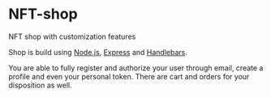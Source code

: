 # NFT-shop
NFT shop with customization features

Shop is build using [Node.js](https://nodejs.org/uk/), [Express](https://expressjs.com/ru/) and [Handlebars](https://handlebarsjs.com/).

You are able to fully register and authorize your user through email, create a profile and even your personal token. 
There are cart and orders for your disposition as well.
